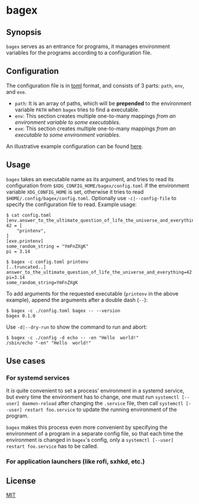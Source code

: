 # bagex

## Synopsis

`bagex` serves as an entrance for programs, it manages environment variables
for the programs according to a configuration file.

## Configuration

The configuration file is in [toml](https://github.com/toml-lang/toml) format,
and consists of 3 parts: `path`, `env`, and `exe`.

- `path`: It is an array of paths, which will be **prepended** to the
  environment variable `PATH` when `bagex` tries to find a executable.
- `env`: This section creates multiple one-to-many mappings _from an
  environment variable to some executables_.
- `exe`: This section creates multiple one-to-many mappings _from an
  executable to some environment variables_.

An illustrative example configuration can be found [here](./config.toml).

## Usage

`bagex` takes an executable name as its argument, and tries to read its
configuration from `$XDG_CONFIG_HOME/bagex/config.toml` if the environment
variable `XDG_CONFIG_HOME` is set, otherwise it tries to read
`$HOME/.config/bagex/config.toml`.  Optionally use `-c|--config-file` to
specify the configuration file to read.  Example usage:

```shell
$ cat config.toml
[env.answer_to_the_ultimate_question_of_life_the_universe_and_everything]
42 = [
    "printenv",
]
[exe.printenv]
some_random_string = "YmFnZXgK"
pi = 3.14

$ bagex -c config.toml printenv
[..truncated..]
answer_to_the_ultimate_question_of_life_the_universe_and_everything=42
pi=3.14
some_random_string=YmFnZXgK
```

To add arguments for the requested executable (`printenv` in the above
example), append the arguments after a double dash (`--`):

```shell
$ bagex -c ./config.toml bagex -- --version
bagex 0.1.0
```

Use `-d|--dry-run` to show the command to run and abort:

```shell
$ bagex -c ./config -d echo -- -en "Hello  world!"
/sbin/echo "-en" "Hello  world!"
```

## Use cases

### For systemd services

It _is_ quite convenient to set a process' environment in a systemd service,
but every time the environment has to change, one must run `systemctl [--user]
daemon-reload` after changing the `.service` file, then call `systemctl
[--user] restart foo.service` to update the running environment of the
program.

`bagex` makes this process even more convenient by specifying the environment
of a program in a separate config file, so that each time the environment is
changed in `bagex`'s config, only a `systemctl [--user] restart foo.service`
has to be called.

### For application launchers (like rofi, sxhkd, etc.)

## License

[MIT](./LICENSE)

